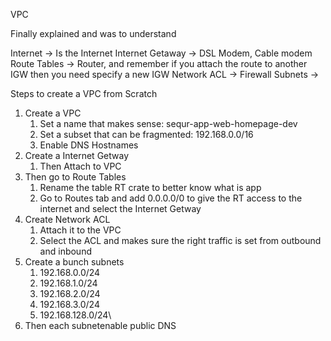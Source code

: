 VPC

Finally explained and was to understand

Internet 			-> Is the Internet
Internet Getaway  	-> DSL Modem, Cable modem
Route Tables		-> Router, and remember if you attach the route to another IGW then you need specify a new IGW
Network ACL 		-> Firewall
Subnets			->


Steps to create a VPC from Scratch

1. Create a VPC
    1. Set a name that makes sense: sequr-app-web-homepage-dev
    2. Set a subset that can be fragmented: 192.168.0.0/16
    3. Enable DNS Hostnames
2. Create a Internet Getway
    1. Then Attach to VPC
3. Then go to Route Tables
    1. Rename the table RT crate to better know what is app
    2. Go to Routes tab and add 0.0.0.0/0 to give the RT access to the internet and select the Internet Getway
4. Create Network ACL
    1. Attach it to the VPC
    2. Select the ACL and makes sure the right traffic is set from outbound and inbound
5. Create a bunch subnets
    1. 192.168.0.0/24
    2. 192.168.1.0/24
    3. 192.168.2.0/24
    4. 192.168.3.0/24
    5. 192.168.128.0/24\
6. Then each subnetenable public DNS

